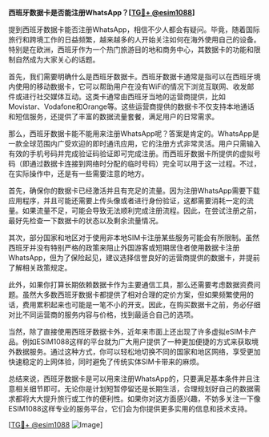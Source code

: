 **西班牙数据卡是否能注册WhatsApp？[[TG💪+ @esim1088](https://t.me/s/esim1088)]**

提到西班牙数据卡能否注册WhatsApp，相信不少人都会有疑问。毕竟，随着国际旅行和跨境工作的日益频繁，越来越多的人开始关注如何在海外使用自己的设备。特别是在欧洲，西班牙作为一个热门旅游目的地和商务中心，其数据卡的功能和限制自然成为大家关心的话题。

首先，我们需要明确什么是西班牙数据卡。西班牙数据卡通常是指可以在西班牙境内使用的移动数据卡，它可以帮助用户在没有WiFi的情况下浏览互联网、收发邮件或进行社交媒体互动。这类卡通常由西班牙当地的运营商提供，比如Movistar、Vodafone和Orange等。这些运营商提供的数据卡不仅支持本地通话和短信服务，还提供了丰富的数据流量套餐，满足用户的日常需求。

那么，西班牙数据卡能不能用来注册WhatsApp呢？答案是肯定的。WhatsApp是一款全球范围内广受欢迎的即时通讯应用，它的注册方式非常灵活。用户只需输入有效的手机号码并完成验证码验证即可完成注册。而西班牙数据卡所提供的虚拟号码（即通过数据卡连接到网络时分配的临时号码）完全可以用于这一过程。不过，在实际操作中，还是有一些需要注意的地方。

首先，确保你的数据卡已经激活并且有充足的流量。因为注册WhatsApp需要下载应用程序，并且可能还需要上传头像或者进行身份验证，这都需要消耗一定的流量。如果流量不足，可能会导致无法顺利完成注册流程。因此，在尝试注册之前，最好先检查一下数据卡的状态以及剩余流量情况。

其次，部分国家和地区对于使用非本地SIM卡注册某些服务可能会有所限制。虽然西班牙并没有特别严格的政策来阻止外国游客或短期居住者使用数据卡注册WhatsApp，但为了保险起见，建议选择信誉良好的运营商提供的数据卡，并提前了解相关政策规定。

此外，如果你打算长期依赖数据卡作为主要通信工具，那么还需要考虑数据资费问题。虽然大多数西班牙数据卡都提供了相对合理的定价方案，但如果频繁使用的话，费用累积起来也可能是一笔不小的开支。因此，在购买数据卡之前，务必仔细对比不同运营商的服务内容与价格，找到最适合自己的选项。

当然，除了直接使用西班牙数据卡外，近年来市面上还出现了许多虚拟eSIM卡产品。例如ESIM1088这样的平台就为广大用户提供了一种更加便捷的方式来获取境外数据服务。通过这种方式，你可以轻松地切换不同的国家和地区网络，享受更加快速稳定的上网体验，同时避免了传统实体SIM卡带来的麻烦。

总结来说，西班牙数据卡是可以用来注册WhatsApp的，只要满足基本条件并且注意相关细节即可。无论你是计划短暂停留还是长期生活，合理规划好自己的数据需求都将大大提升旅行或工作的便利性。如果你对这方面感兴趣，不妨多关注一下像ESIM1088这样专业的服务平台，它们会为你提供更多实用的信息和技术支持。

[[TG💪+ @esim1088](https://t.me/s/esim1088) ![Image](https://i.postimg.cc/4NQfJmqS/Snipaste-2025-05-13-00-14-12.png)]